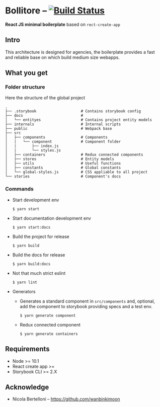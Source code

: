 # Bollitore – [![Build Status](https://travis-ci.org/fifthbeat/bollitore.svg?branch=master)](https://travis-ci.org/fifthbeat/bollitore)
**React JS minimal boilerplate**  based on `rect-create-app`

## Intro
This architecture is designed for agencies, the boilerplate provides a fast and reliable base on which build medium size webapps.   

## What you get 

### Folder structure 
Here the structure of the global project
```
.
├── .storybook                    # Contains storybook config
├── docs                          # 
│   └── entityes                  # Contains project entity models
├── internals                     # Internal scripts
├── public                        # Webpack base 
├── src                           
│   ├── components                # Components 
│   |   └── component             # Component folder
│   |       ├── index.js
│   |       └── styles.js
│   ├── containers                # Redux connected components
│   ├── stores                    # Entity models
│   ├── utils                     # Useful functions
│   ├── constants                 # Global constants
│   └── global-styles.js          # CSS appliable to all project 
└── stories                       # Component's docs
```

### Commands 

- Start development env
  ```shell
  $ yarn start
  ```

- Start documentation development env
  ```shell
  $ yarn start:docs
  ```

- Build the project for release
  ```shell
  $ yarn build
  ```

- Build the docs for release
  ```shell
  $ yarn build:docs
  ```

- Not that much strict eslint
  ```shell
  $ yarn lint
  ```
- Generators
  - Generates a standard component in `src/components` and, optional, add the component to storybook providing specs and a test env. 
    ```shell
    $ yarn generate component
    ```

  - Redux connected component
    ```shell
    $ yarn generate containers
    ```

## Requirements

- Node >= 10.1  
- React create app >= 
- Storybook CLI >= 2.X

## Acknowledge

- Nicola Bertelloni – https://github.com/wanbinkimoon